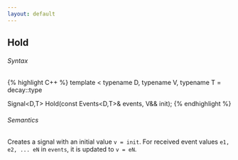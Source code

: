```yaml
---
layout: default
---
```

## Hold
###### Syntax
{% highlight C++ %}
template
<
    typename D,
    typename V,
    typename T = decay<V>::type
>
Signal<D,T> Hold(const Events<D,T>& events, V&& init);
{% endhighlight %}

###### Semantics
Creates a signal with an initial value `v = init`.
For received event values `e1, e2, ... eN` in `events`, it is updated to `v = eN`.